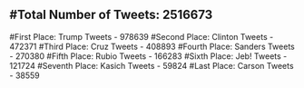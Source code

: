 #Total Number of Tweets: 2516673 
---
#First Place: Trump Tweets - 978639
#Second Place: Clinton Tweets - 472371
#Third Place: Cruz Tweets - 408893
#Fourth Place: Sanders Tweets - 270380
#Fifth Place: Rubio Tweets - 166283
#Sixth Place: Jeb! Tweets - 121724
#Seventh Place: Kasich Tweets - 59824
#Last Place: Carson Tweets - 38559

